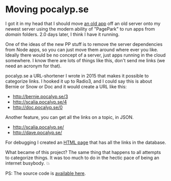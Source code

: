 # Moving pocalyp.se
I got it in my head that I should move <a href="http://scripting.com/liveblog/users/davewiner/2015/12/26/0720.html">an old app</a> off an old server onto my newest server using the modern ability of "PagePark" to run apps from <i>domain</i> folders. 2.0 days later, I think I have it running. 

One of the ideas of the new PP stuff is to remove the server dependencies from Node apps, so you can just move them around where ever you like. Ideally there would be no concept of a server, just apps running in the cloud somewhere. I know there are lots of things like this, don't send me links (we need an acronym for that).

pocalyp.se a URL-shortener I wrote in 2015 that makes it possible to categorize links. I hooked it up to Radio3, and I could say this is about Bernie or Snow or Doc and it would create a URL like this:
* <a href="http://bernie.pocalyp.se/3">http://bernie.pocalyp.se/3</a>
* <a href="http://scalia.pocalyp.se/4">http://scalia.pocalyp.se/4</a>
* <a href="http://doc.pocalyp.se/0">http://doc.pocalyp.se/0</a>

Another feature, you can get all the links on a topic, in JSON.
* <a href="http://scalia.pocalyp.se/">http://scalia.pocalyp.se/</a>
* <a href="http://dave.pocalyp.se/">http://dave.pocalyp.se/</a>

For debugging I created an <a href="http://scripting.com/misc/pocalypseList.html">HTML page</a> that has all the links in the database.

What became of this project? The same thing that happens to all attempts to categorize things. It was too much to do in the hectic pace of being an internet busybody. :boom:

PS: The source code is <a href="https://github.com/scripting/urlShortener/blob/master/server.js">available here</a>. 

